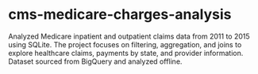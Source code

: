 # cms-medicare-charges-analysis
Analyzed Medicare inpatient and outpatient claims data from 2011 to 2015 using SQLite. The project focuses on filtering, aggregation, and joins to explore healthcare claims, payments by state, and provider information. Dataset sourced from BigQuery and analyzed offline.

